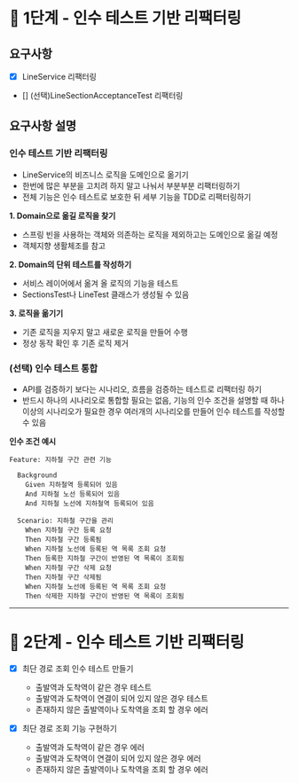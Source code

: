 # 🚀 1단계 - 인수 테스트 기반 리팩터링

## 요구사항
- [X] LineService 리팩터링
- [] (선택)LineSectionAcceptanceTest 리팩터링

## 요구사항 설명

### 인수 테스트 기반 리팩터링
- LineService의 비즈니스 로직을 도메인으로 옮기기
- 한번에 많은 부분을 고치려 하지 말고 나눠서 부분부분 리팩터링하기
- 전체 기능은 인수 테스트로 보호한 뒤 세부 기능을 TDD로 리팩터링하기

**1. Domain으로 옮길 로직을 찾기**
   - 스프링 빈을 사용하는 객체와 의존하는 로직을 제외하고는 도메인으로 옮길 예정
   - 객체지향 생활체조를 참고

**2. Domain의 단위 테스트를 작성하기**
   - 서비스 레이어에서 옮겨 올 로직의 기능을 테스트
   - SectionsTest나 LineTest 클래스가 생성될 수 있음

**3. 로직을 옮기기**
   - 기존 로직을 지우지 말고 새로운 로직을 만들어 수행
   - 정상 동작 확인 후 기존 로직 제거

### (선택) 인수 테스트 통합
- API를 검증하기 보다는 시나리오, 흐름을 검증하는 테스트로 리팩터링 하기
- 반드시 하나의 시나리오로 통합할 필요는 없음, 기능의 인수 조건을 설명할 때 하나 이상의 시나리오가 필요한 경우 여러개의 시나리오를 만들어 인수 테스트를 작성할 수 있음

**인수 조건 예시**
```text
Feature: 지하철 구간 관련 기능

  Background 
    Given 지하철역 등록되어 있음
    And 지하철 노선 등록되어 있음
    And 지하철 노선에 지하철역 등록되어 있음

  Scenario: 지하철 구간을 관리
    When 지하철 구간 등록 요청
    Then 지하철 구간 등록됨
    When 지하철 노선에 등록된 역 목록 조회 요청
    Then 등록한 지하철 구간이 반영된 역 목록이 조회됨
    When 지하철 구간 삭제 요청
    Then 지하철 구간 삭제됨
    When 지하철 노선에 등록된 역 목록 조회 요청
    Then 삭제한 지하철 구간이 반영된 역 목록이 조회됨
```

---

# 🚀 2단계 - 인수 테스트 기반 리팩터링

- [X] 최단 경로 조회 인수 테스트 만들기
  - 출발역과 도착역이 같은 경우 테스트
  - 출발역과 도착역이 연결이 되어 있지 않은 경우 테스트
  - 존재하지 않은 출발역이나 도착역을 조회 할 경우 에러

- [X] 최단 경로 조회 기능 구현하기
  - 출발역과 도착역이 같은 경우 에러
  - 출발역과 도착역이 연결이 되어 있지 않은 경우 에러
  - 존재하지 않은 출발역이나 도착역을 조회 할 경우 에러
